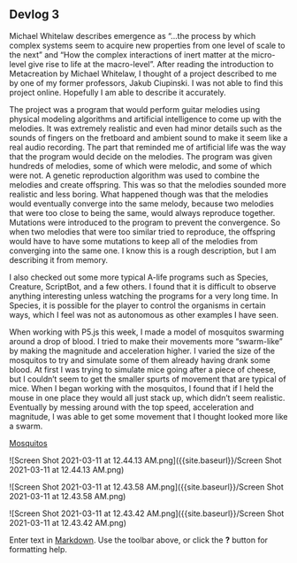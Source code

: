 ## Devlog 3

Michael Whitelaw describes emergence as “…the process by which complex systems seem to acquire new properties from one level of scale to the next” and “How the complex interactions of inert matter at the micro-level give rise to life at the macro-level”.
After reading the introduction to Metacreation by Michael Whitelaw, I thought of a project described to me by one of my former professors, Jakub Ciupinski. I was not able to find this project online. Hopefully I am able to describe it accurately.


The project was a program that would perform guitar melodies using physical modeling algorithms and artificial intelligence to come up with the melodies. It was extremely realistic and even had minor details such as the sounds of fingers on the fretboard and ambient sound to make it seem like a real audio recording. The part that reminded me of artificial life was the way that the program would decide on the melodies. The program was given hundreds of melodies, some of which were melodic, and some of which were not. A genetic reproduction algorithm was used to combine the melodies and create offspring. This was so that the melodies sounded more realistic and less boring. What happened though was that the melodies would eventually converge into the same melody, because two melodies that were too close to being the same, would always reproduce together. Mutations were introduced to the program to prevent the convergence. So when two melodies that were too similar tried to reproduce, the offspring would have to have some mutations to keep all of the melodies from converging into the same one. I know this is a rough description, but I am describing it from memory. 


I also checked out some more typical A-life programs such as Species, Creature, ScriptBot, and a few others. I found that it is difficult to observe anything interesting unless watching the programs for a very long time. In Species, it is possible for the player to control the organisms in certain ways, which I feel was not as autonomous as other examples I have seen.


When working with P5.js this week, I made a model of mosquitos swarming around a drop of blood. I tried to make their movements more “swarm-like” by making the magnitude and acceleration higher. I varied the size of the mosquitos to try and simulate some of them already having drank some blood. At first I was trying to simulate mice going after a piece of cheese, but I couldn’t seem to get the smaller spurts of movement that are typical of mice. When I began working with the mosquitos, I found that if I held the mouse in one place they would all just stack up, which didn’t seem realistic. Eventually by messing around with the top speed, acceleration and magnitude, I was able to get some movement that I thought looked more like a swarm. 

[Mosquitos](https://editor.p5js.org/seamus.tynan/sketches/OJPeunvtY "Mosquitos")

![Screen Shot 2021-03-11 at 12.44.13 AM.png]({{site.baseurl}}/Screen Shot 2021-03-11 at 12.44.13 AM.png)


![Screen Shot 2021-03-11 at 12.43.58 AM.png]({{site.baseurl}}/Screen Shot 2021-03-11 at 12.43.58 AM.png)


![Screen Shot 2021-03-11 at 12.43.42 AM.png]({{site.baseurl}}/Screen Shot 2021-03-11 at 12.43.42 AM.png)


Enter text in [Markdown](http://daringfireball.net/projects/markdown/). Use the toolbar above, or click the **?** button for formatting help.
